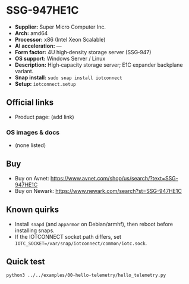 # SSG-947HE1C

- **Supplier:** Super Micro Computer  Inc.
- **Arch:** amd64
- **Processor:** x86 (Intel Xeon Scalable)
- **AI acceleration:** —
- **Form factor:** 4U high‑density storage server (SSG‑947)
- **OS support:** Windows Server / Linux
- **Description:** High‑capacity storage server; E1C expander backplane variant.
- **Snap install:** `sudo snap install iotconnect`
- **Setup:** `iotconnect.setup`

## Official links
- Product page: (add link)

### OS images & docs
- (none listed)

## Buy
- Buy on Avnet: https://www.avnet.com/shop/us/search/?text=SSG-947HE1C
- Buy on Newark: https://www.newark.com/search?st=SSG-947HE1C

## Known quirks
- Install `snapd` (and `apparmor` on Debian/armhf), then reboot before installing snaps.
- If the IOTCONNECT socket path differs, set `IOTC_SOCKET=/var/snap/iotconnect/common/iotc.sock`.

## Quick test
```bash
python3 ../../examples/00-hello-telemetry/hello_telemetry.py
```
